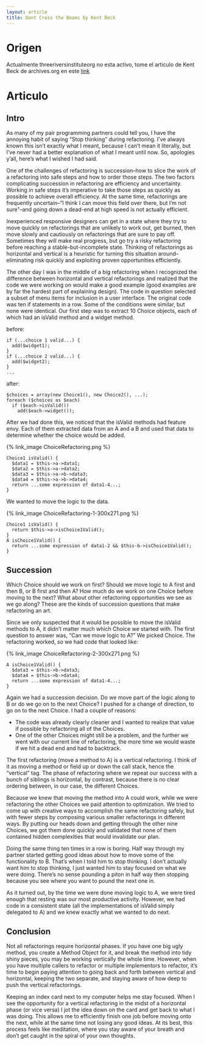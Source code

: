 ```yaml
---
layout: article
title: Dont Cross the Beams by Kent Beck
---
```


# Origen

Actualmente threeriversinstitute<dot>org no esta activo, tome el articulo de Kent Beck de archives.org en este [link](http://web.archive.org/web/20130113095840/http://www.threeriversinstitute.org/blog/?p=594)

# Articulo

## Intro

As many of my pair programming partners could tell you, I have the annoying habit of saying “Stop thinking” during refactoring. I’ve always known this isn’t exactly what I meant, because I can’t mean it literally, but I’ve never had a better explanation of what I meant until now. So, apologies y’all, here’s what I wished I had said.

One of the challenges of refactoring is succession–how to slice the work of a refactoring into safe steps and how to order those steps. The two factors complicating succession in refactoring are efficiency and uncertainty. Working in safe steps it’s imperative to take those steps as quickly as possible to achieve overall efficiency. At the same time, refactorings are frequently uncertain–”I think I can move this field over there, but I’m not sure”–and going down a dead-end at high speed is not actually efficient.

Inexperienced responsive designers can get in a state where they try to move quickly on refactorings that are unlikely to work out, get burned, then move slowly and cautiously on refactorings that are sure to pay off. Sometimes they will make real progress, but go try a risky refactoring before reaching a stable-but-incomplete state. Thinking of refactorings as horizontal and vertical is a heuristic for turning this situation around–eliminating risk quickly and exploiting proven opportunities efficiently.

The other day I was in the middle of a big refactoring when I recognized the difference between horizontal and vertical refactorings and realized that the code we were working on would make a good example (good examples are by far the hardest part of explaining design). The code in question selected a subset of menu items for inclusion in a user interface. The original code was ten if statements in a row. Some of the conditions were similar, but none were identical. Our first step was to extract 10 Choice objects, each of which had an isValid method and a widget method.

before:

```
if (...choice 1 valid...) {
  add($widget1);
}
if (...choice 2 valid...) {
  add($widget2);
}
... 
```

after:

```
$choices = array(new Choice1(), new Choice2(), ...);
foreach ($choices as $each)
  if ($each->isValid())
    add($each->widget());
```

After we had done this, we noticed that the isValid methods had feature envy. Each of them extracted data from an A and a B and used that data to determine whether the choice would be added.

{% link_image ChoiceRefactoring.png %}

```
Choice1 isValid() {
  $data1 = $this->a->data1;
  $data2 = $this->a->data2;
  $data3 = $this->a->b->data3;
  $data4 = $this->a->b->data4;
  return ...some expression of data1-4...;
}
```

We wanted to move the logic to the data.

{% link_image ChoiceRefactoring-1-300x271.png %}

```
Choice1 isValid() {
  return $this->a->isChoice1Valid();
}
A isChoice1Valid() {
  return ...some expression of data1-2 && $this-b->isChoice1Valid();
}
```

## Succession

Which Choice should we work on first? Should we move logic to A first and then B, or B first and then A? How much do we work on one Choice before moving to the next? What about other refactoring opportunities we see as we go along? These are the kinds of succession questions that make refactoring an art.

Since we only suspected that it would be possible to move the isValid methods to A, it didn’t matter much which Choice we started with. The first question to answer was, “Can we move logic to A?” We picked Choice. The refactoring worked, so we had code that looked like:

{% link_image ChoiceRefactoring-2-300x271.png %}

```
A isChoice1Valid() {
  $data3 = $this->b->data3;
  $data4 = $this->b->data4;
  return ...some expression of data1-4...;
}
```

Again we had a succession decision. Do we move part of the logic along to B or do we go on to the next Choice? I pushed for a change of direction, to go on to the next Choice. I had a couple of reasons:

- The code was already clearly cleaner and I wanted to realize that value if possible by refactoring all of the Choices.
- One of the other Choices might still be a problem, and the further we went with our current line of refactoring, the more time we would waste if we hit a dead end and had to backtrack.

The first refactoring (move a method to A) is a vertical refactoring. I think of it as moving a method or field up or down the call stack, hence the “vertical” tag. The phase of refactoring where we repeat our success with a bunch of siblings is horizontal, by contrast, because there is no clear ordering between, in our case, the different Choices.

Because we knew that moving the method into A could work, while we were refactoring the other Choices we paid attention to optimization. We tried to come up with creative ways to accomplish the same refactoring safely, but with fewer steps by composing various smaller refactorings in different ways. By putting our heads down and getting through the other nine Choices, we got them done quickly and validated that none of them contained hidden complexities that would invalidate our plan.

Doing the same thing ten times in a row is boring. Half way through my partner started getting good ideas about how to move some of the functionality to B. That’s when I told him to stop thinking. I don’t actually want him to stop thinking, I just wanted him to stay focused on what we were doing. There’s no sense pounding a piton in half way then stopping because you see where you want to pound the next one in.

As it turned out, by the time we were done moving logic to A, we were tired enough that resting was our most productive activity. However, we had code in a consistent state (all the implementations of isValid simply delegated to A) and we knew exactly what we wanted to do next.

## Conclusion

Not all refactorings require horizontal phases. If you have one big ugly method, you create a Method Object for it, and break the method into tidy shiny pieces, you may be working vertically the whole time. However, when you have multiple callers to refactor or multiple implementors to refactor, it’s time to begin paying attention to going back and forth between vertical and horizontal, keeping the two separate, and staying aware of how deep to push the vertical refactorings.

Keeping an index card next to my computer helps me stay focused. When I see the opportunity for a vertical refactoring in the midst of a horizontal phase (or vice versa) I jot the idea down on the card and get back to what I was doing. This allows me to efficiently finish one job before moving onto the next, while at the same time not losing any good ideas. At its best, this process feels like meditation, where you stay aware of your breath and don’t get caught in the spiral of your own thoughts.

